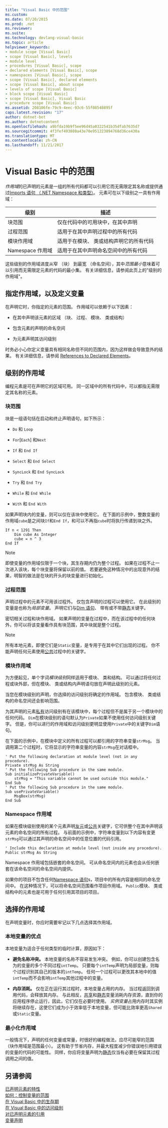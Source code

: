 ```yaml
---
title: "Visual Basic 中的范围"
ms.custom: 
ms.date: 07/20/2015
ms.prod: .net
ms.reviewer: 
ms.suite: 
ms.technology: devlang-visual-basic
ms.topic: article
helpviewer_keywords:
- module scope [Visual Basic]
- scope [Visual Basic], levels
- module level
- procedures [Visual Basic], scope
- declared elements [Visual Basic], scope
- namespaces [Visual Basic], scope
- scope [Visual Basic], declared elements
- scope [Visual Basic], about scope
- levels of scope [Visual Basic]
- block scope [Visual Basic]
- scope [Visual Basic], Visual Basic
- procedure scope [Visual Basic]
ms.assetid: 208106fe-79c9-4eec-93c6-55f08548895f
caps.latest.revision: "17"
author: dotnet-bot
ms.author: dotnetcontent
ms.openlocfilehash: a9bfda19b9f5ee96d45a0322541b35dfab7635d7
ms.sourcegitcommit: 4f3fef493080a43e70e951223894768d36ce430a
ms.translationtype: MT
ms.contentlocale: zh-CN
ms.lasthandoff: 11/21/2017
---
```

# <a name="scope-in-visual-basic"></a>Visual Basic 中的范围
*作用域*的已声明的元素是一组的所有代码都可以引用它而无需限定其名称或提供通过[Imports 语句 （.NET Namespace 和类型）](../../../../visual-basic/language-reference/statements/imports-statement-net-namespace-and-type.md)。 元素可在以下级别之一具有作用域：  
  
|级别|描述|  
|-----------|-----------------|  
|块范围|仅在代码中的可用块中，在其中声明|  
|过程范围|适用于在其中声明过程中的所有代码|  
|模块作用域|适用于在模块、 类或结构声明它的所有代码|  
|Namespace 作用域|适用于在其中声明命名空间中的所有代码|  
  
 这些级别的作用域进度从窄 （块） 到最宽 （命名空间），其中*范围最小*意味着可以引用而无需限定元素的代码的最小集。 有关详细信息，请参阅此页上的"级别的作用域"。  
  
## <a name="specifying-scope-and-defining-variables"></a>指定作用域，以及定义变量  
 在声明它时，你指定的元素的范围。 作用域可以依赖于以下因素：  
  
-   在其中声明该元素的区域 （块、 过程、 模块、 类或结构）  
  
-   包含元素的声明的命名空间  
  
-   为元素声明其访问级别  
  
 时务必小心你定义变量具有相同名称但不同的范围内，因为这样做会导致意外的结果。 有关详细信息，请参阅 [References to Declared Elements](../../../../visual-basic/programming-guide/language-features/declared-elements/references-to-declared-elements.md)。  
  
## <a name="levels-of-scope"></a>级别的作用域  
 编程元素是可在声明它的区域可用。 同一区域中的所有代码中，可以都指无需限定其名称的元素。  
  
### <a name="block-scope"></a>块范围  
 块是一组语句括在启动和终止声明语句，如下所示：  
  
-   `Do` 和 `Loop`  
  
-   `For`[`Each`] 和`Next`  
  
-   `If` 和 `End If`  
  
-   `Select` 和 `End Select`  
  
-   `SyncLock` 和 `End SyncLock`  
  
-   `Try` 和 `End Try`  
  
-   `While` 和 `End While`  
  
-   `With` 和 `End With`  
  
 如果声明块内的变量，则可以仅在该块中使用它。 在下面的示例中，整数变量的作用域`cube`是之间块`If`和`End If`，和可以不再指`cube`时将执行传递到块之外。  
  
```  
If n < 1291 Then  
    Dim cube As Integer  
    cube = n ^ 3  
End If  
```  
  
> [!NOTE]
>  即使变量的作用域仅限于一个块，其生存期内仍为整个过程。 如果在过程不止一次进入该块，每个块变量将保留以前的值。 若要避免这种情况中的出现意外的结果，明智的做法是在块的开头的块变量进行初始化。  
  
### <a name="procedure-scope"></a>过程范围  
 声明过程中的元素不可用该过程外。 仅包含声明的过程可以使用它。 在此级别的变量是也称为*局部变量*。 声明它们与[Dim 语句](../../../../visual-basic/language-reference/statements/dim-statement.md)、 带有或不带[静态](../../../../visual-basic/language-reference/modifiers/static.md)关键字。  
  
 密切相关过程和块作用域。 如果声明的变量在过程中，而在该过程中的任何块外，你可以将该变量看作具有块范围，其中块就是整个过程。  
  
> [!NOTE]
>  所有本地元素，即使它们是`Static`变量，是专用于在其中它们出现的过程。 你不能声明任何元素使用[公共](../../../../visual-basic/language-reference/modifiers/public.md)过程中的关键字。  
  
### <a name="module-scope"></a>模块作用域  
 为方便起见，单个字词*模块级别*同样适用于模块、 类和结构。 可以通过将任何过程或块外部，但在模块、 类或结构内声明语句放在声明此级别的元素。  
  
 当您在模块级别的声明，你选择的访问级别将确定的作用域。 包含模块、 类或结构的命名空间还会影响范围。  
  
 为其声明的元素[私有](../../../../visual-basic/language-reference/modifiers/private.md)访问级别有在该模块中，每个过程但不是属于另一个模块中的任何代码。 `Dim`在模块级别的语句默认为`Private`如果不使用任何访问级别关键字。 但是，你可以进行的作用域和访问级别更明显使用`Private`中的关键字`Dim`语句。  
  
 在下面的示例中，在模块中定义的所有过程可以都引用的字符串变量`strMsg`。 当调用第二个过程时，它将显示的字符串变量的内容`strMsg`在对话框中。  
  
```  
' Put the following declaration at module level (not in any procedure).  
Private strMsg As String  
' Put the following Sub procedure in the same module.  
Sub initializePrivateVariable()  
    strMsg = "This variable cannot be used outside this module."  
End Sub  
' Put the following Sub procedure in the same module.  
Sub usePrivateVariable()  
    MsgBox(strMsg)  
End Sub  
```  
  
### <a name="namespace-scope"></a>Namespace 作用域  
 如果在模块级别使用的某个元素声明[友元](../../../../visual-basic/language-reference/modifiers/friend.md)或[公共](../../../../visual-basic/language-reference/modifiers/public.md)关键字，它可供整个在其中声明该元素的命名空间的所有过程。 与前面的示例中，字符串变量到以下内容有变更`strMsg`可以通过其声明的命名空间中的任意位置的代码引用。  
  
```  
' Include this declaration at module level (not inside any procedure).  
Public strMsg As String  
```  
  
 Namespace 作用域包括嵌套的命名空间。 可从命名空间内的元素也会从任何嵌套在该命名空间的命名空间内提供。  
  
 如果你的项目不包含任何[Namespace 语句](../../../../visual-basic/language-reference/statements/namespace-statement.md)s，项目中的所有内容是相同的命名空间中。 在这种情况下，可以将命名空间范围看作项目作用域。 `Public`模块、 类或结构中的元素也是可用于任何引用其项目的项目。  
  
## <a name="choice-of-scope"></a>选择的作用域  
 在声明变量时，你应时需要牢记以下几点选择其作用域。  
  
### <a name="advantages-of-local-variables"></a>本地变量的优点  
 本地变量为适合于任何类型的临时计算，原因如下：  
  
-   **避免名称冲突。** 本地变量的名称不容易发生冲突。 例如，你可以创建包含名为的变量的多个不同过程`intTemp`。 只要每个`intTemp`声明为局部变量，则每个过程识别其自己的版本的`intTemp`。 任何一个过程可以更改其本地中的值`intTemp`而不会影响`intTemp`其他过程中的变量。  
  
-   **内存消耗。** 仅在正在运行其过程时，本地变量占用的内存。 当过程返回到调用代码，会释放其内存。 与此相反，[共享](../../../../visual-basic/language-reference/modifiers/shared.md)和[静态](../../../../visual-basic/language-reference/modifiers/static.md)变量消耗内存资源，直到你的应用程序停止运行，因此，它们仅在必要时使用。 *实例变量*占用内存时其实例将继续存在，这使它们成为小于效率低于本地变量，但可能比效率更高`Shared`或`Static`变量。  
  
### <a name="minimizing-scope"></a>最小化作用域  
 一般情况下，声明的任何变量或常量，时很好的编程做法，应尽可能窄的范围 （块作用域是范围最小）。 这有助于节省内存，并最大程度减少你错误地引用错误的变量的代码的可能性。 同样，你应将变量声明为[静态](../../../../visual-basic/language-reference/modifiers/static.md)仅当有必要在保留其过程调用之间的值。  
  
## <a name="see-also"></a>另请参阅  
 [已声明元素的特性](../../../../visual-basic/programming-guide/language-features/declared-elements/declared-element-characteristics.md)  
 [如何：控制变量的范围](../../../../visual-basic/programming-guide/language-features/declared-elements/how-to-control-the-scope-of-a-variable.md)  
 [在 Visual Basic 中的生存期](../../../../visual-basic/programming-guide/language-features/declared-elements/lifetime.md)  
 [在 Visual Basic 中的访问级别](../../../../visual-basic/programming-guide/language-features/declared-elements/access-levels.md)  
 [对已声明元素的引用](../../../../visual-basic/programming-guide/language-features/declared-elements/references-to-declared-elements.md)  
 [变量声明](../../../../visual-basic/programming-guide/language-features/variables/variable-declaration.md)

